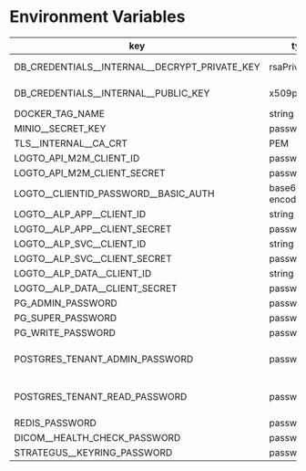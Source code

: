 # Environment Variables

key | type | comment 
--- | --- | --- 
DB_CREDENTIALS__INTERNAL__DECRYPT_PRIVATE_KEY | rsaPrivateKey | to encrypt dbcredentials entered in admin>setup>databases>configure
DB_CREDENTIALS__INTERNAL__PUBLIC_KEY | x509publicKey | to encrypt dbcredentials entered in admin>setup>databases>configure
DOCKER_TAG_NAME | string | default tag
MINIO__SECRET_KEY | password | minio secret_key
TLS__INTERNAL__CA_CRT | PEM | generated
LOGTO_API_M2M_CLIENT_ID | password | generated
LOGTO_API_M2M_CLIENT_SECRET | password | generated
LOGTO__CLIENTID_PASSWORD__BASIC_AUTH | base64 encoded | generated
LOGTO__ALP_APP__CLIENT_ID | string | generated
LOGTO__ALP_APP__CLIENT_SECRET | password | generated
LOGTO__ALP_SVC__CLIENT_ID | string | generated
LOGTO__ALP_SVC__CLIENT_SECRET | password | generated
LOGTO__ALP_DATA__CLIENT_ID | string | generated
LOGTO__ALP_DATA__CLIENT_SECRET | password | generated
PG_ADMIN_PASSWORD | password | admin permissions
PG_SUPER_PASSWORD | password | all permissions
PG_WRITE_PASSWORD | password | write permissions only
POSTGRES_TENANT_ADMIN_PASSWORD | password | set in admin>setup>databases>configure but not in env.example
POSTGRES_TENANT_READ_PASSWORD | password | set in admin>setup>databases>configure but not in env.example
REDIS_PASSWORD | password | all permissions
DICOM__HEALTH_CHECK_PASSWORD | password | static secret to be generated later
STRATEGUS__KEYRING_PASSWORD | password | default Keyring password
